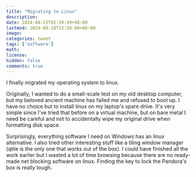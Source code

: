 ```yaml
---
title: "Migrating to Linux"
description: 
date: 2024-08-15T02:59:49+08:00
lastmod: 2024-09-18T15:58:00+08:00
image: 
categories: tweet
tags: ['software']
math: 
license: 
hidden: false
comments: true
---
```


I finally migrated my operating system to linux.

Originally, I wanted to do a small-scale test on my old desktop computer, but my beloved ancient machine has failed me and refused to boot up. I have no choice but to install linux on my laptop's spare drive. It's very simple since I've tried that before on a virtual machine, but on bare metal I need be careful and not to accidentally wipe my original drive when formatting disk space.

Surprisingly, everything software I need on Windows has an linux alternative. I also tried other interesting stuff like a tiling window manager (qtile is the only one that works out of the box). I could have finished all the work earlier but I wasted a lot of time browsing because there are no ready-made net blocking software on linux. Finding the key to lock the Pandora's box is really tough.

